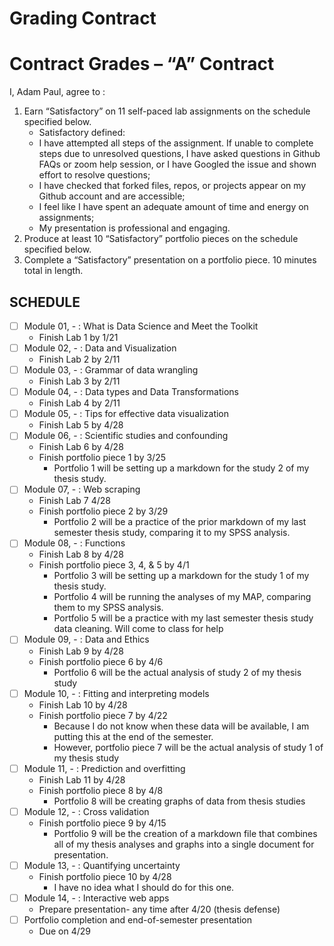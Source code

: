 Grading Contract
================

<!-- This contract is adapted from Annie Somerville's contract https://github.com/anniehsom -->

# Contract Grades – “A” Contract

I, Adam Paul, agree to :

1.  Earn “Satisfactory” on 11 self-paced lab assignments on the schedule
    specified below.
    -   Satisfactory defined:
    -   I have attempted all steps of the assignment. If unable to
        complete steps due to unresolved questions, I have asked
        questions in Github FAQs or zoom help session, or I have Googled
        the issue and shown effort to resolve questions;
    -   I have checked that forked files, repos, or projects appear on
        my Github account and are accessible;
    -   I feel like I have spent an adequate amount of time and energy
        on assignments;
    -   My presentation is professional and engaging.
2.  Produce at least 10 “Satisfactory” portfolio pieces on the schedule
    specified below.
3.  Complete a “Satisfactory” presentation on a portfolio piece. 10
    minutes total in length.

## SCHEDULE

-   [ ] Module 01, - : What is Data Science and Meet the Toolkit
    -   Finish Lab 1 by 1/21
-   [ ] Module 02, - : Data and Visualization
    -   Finish Lab 2 by 2/11
-   [ ] Module 03, - : Grammar of data wrangling
    -   Finish Lab 3 by 2/11
-   [ ] Module 04, - : Data types and Data Transformations
    -   Finish Lab 4 by 2/11
-   [ ] Module 05, - : Tips for effective data visualization
    -   Finish Lab 5 by 4/28
-   [ ] Module 06, - : Scientific studies and confounding
    -   Finish Lab 6 by 4/28
    -   Finish portfolio piece 1 by 3/25
        -   Portfolio 1 will be setting up a markdown for the study 2 of
            my thesis study.
-   [ ] Module 07, - : Web scraping
    -   Finish Lab 7 4/28
    -   Finish portfolio piece 2 by 3/29
        -   Portfolio 2 will be a practice of the prior markdown of my
            last semester thesis study, comparing it to my SPSS
            analysis.
-   [ ] Module 08, - : Functions
    -   Finish Lab 8 by 4/28
    -   Finish portfolio piece 3, 4, & 5 by 4/1
        -   Portfolio 3 will be setting up a markdown for the study 1 of
            my thesis study.
        -   Portfolio 4 will be running the analyses of my MAP,
            comparing them to my SPSS analysis.
        -   Portfolio 5 will be a practice with my last semester thesis
            study data cleaning. Will come to class for help
-   [ ] Module 09, - : Data and Ethics
    -   Finish Lab 9 by 4/28
    -   Finish portfolio piece 6 by 4/6
        -   Portfolio 6 will be the actual analysis of study 2 of my
            thesis study
-   [ ] Module 10, - : Fitting and interpreting models
    -   Finish Lab 10 by 4/28
    -   Finish portfolio piece 7 by 4/22
        -   Because I do not know when these data will be available, I
            am putting this at the end of the semester.
        -   However, portfolio piece 7 will be the actual analysis of
            study 1 of my thesis study
-   [ ] Module 11, - : Prediction and overfitting
    -   Finish Lab 11 by 4/28
    -   Finish portfolio piece 8 by 4/8
        -   Portfolio 8 will be creating graphs of data from thesis
            studies
-   [ ] Module 12, - : Cross validation
    -   Finish portfolio piece 9 by 4/15
        -   Portfolio 9 will be the creation of a markdown file that
            combines all of my thesis analyses and graphs into a single
            document for presentation.
-   [ ] Module 13, - : Quantifying uncertainty
    -   Finish portfolio piece 10 by 4/28
        -   I have no idea what I should do for this one.
-   [ ] Module 14, - : Interactive web apps
    -   Prepare presentation- any time after 4/20 (thesis defense)
-   [ ] Portfolio completion and end-of-semester presentation
    -   Due on 4/29
